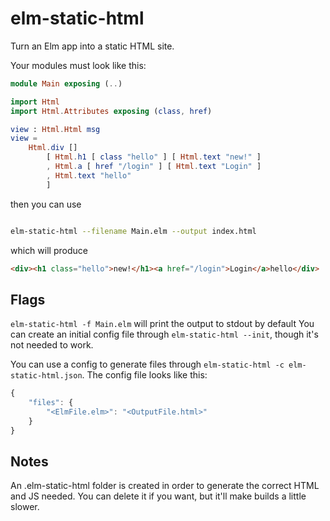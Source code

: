 # elm-static-html


Turn an Elm app into a static HTML site.


Your modules must look like this:


```elm
module Main exposing (..)

import Html
import Html.Attributes exposing (class, href)

view : Html.Html msg
view =
    Html.div []
        [ Html.h1 [ class "hello" ] [ Html.text "new!" ]
        , Html.a [ href "/login" ] [ Html.text "Login" ]
        , Html.text "hello"
        ]

```

then you can use

```bash

elm-static-html --filename Main.elm --output index.html

```

which will produce

```html
<div><h1 class="hello">new!</h1><a href="/login">Login</a>hello</div>
```


## Flags

`elm-static-html -f Main.elm` will print the output to stdout by default
You can create an initial config file through `elm-static-html --init`, though it's not needed to work.

You can use a config to generate files through `elm-static-html -c elm-static-html.json`.
The config file looks like this:

```js
{
    "files": {
        "<ElmFile.elm>": "<OutputFile.html>"
    }
}
```


## Notes

An .elm-static-html folder is created in order to generate the correct HTML and JS needed. You can delete it if you want, but it'll make builds a little slower.
